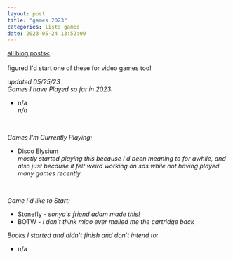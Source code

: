 ```yaml
---
layout: post
title: "games 2023"
categories: lists games
date: 2023-05-24 13:52:00
---
```

<a href="/blog-posts">all blog posts< </a>  
<br>
figured I'd start one of these for video games too!  
  
*updated 05/25/23*  
*Games I have Played so far in 2023:*  
- n/a  
*n/a*  

<br>

*Games I'm Currently Playing:* 
- Disco Elysium  
*mostly started playing this because I'd been meaning to for awhile, and also just because it felt weird working on sds while not having played many games recently*  
<br>

*Game I'd like to Start:*  
- Stonefly - *sonya's friend adam made this!*
- BOTW - *i don't think miao ever mailed me the cartridge back*  
  
*Books I started and didn't finish and don't intend to:*  
- n/a